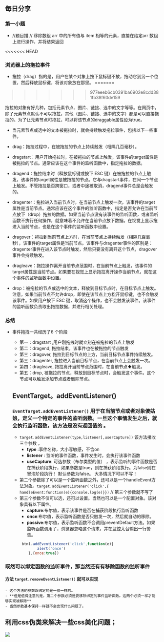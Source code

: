 ## 每日分享
### 第一小题  
- //题目描  // 移除数组 arr 中的所有值与 item 相等的元素，直接在给定arr 数组上进行操作，并将结果返回


<<<<<<< HEAD
###  浏览器上的拖拉事件
- 拖拉（drag）指的是，用户在某个对象上按下鼠标键不放，拖动它到另一个位置，然后释放鼠标键，将该对象放在那里。
=======

>>>>>>> 977eeeb6cb0391ba6902e8cdd381fb38f60de159

拖拉的对象有好几种，包括元素节点、图片、链接、选中的文字等等。在网页中，除了元素节点默认不可以拖拉，其他（图片、链接、选中的文字）都是可以直接拖拉的。为了让元素节点可拖拉，可以将该节点的draggable属性设为true。

- 当元素节点或选中的文本被拖拉时，就会持续触发拖拉事件，包括以下一些事件。

- drag：拖拉过程中，在被拖拉的节点上持续触发（相隔几百毫秒）。
- dragstart：用户开始拖拉时，在被拖拉的节点上触发，该事件的target属性是被拖拉的节点。通常应该在这个事件的监听函数中，指定拖拉的数据。
- dragend：拖拉结束时（释放鼠标键或按下 ESC 键）在被拖拉的节点上触发，该事件的target属性是被拖拉的节点。它与dragstart事件，在同一个节点上触发。不管拖拉是否跨窗口，或者中途被取消，dragend事件总是会触发的。
- dragenter：拖拉进入当前节点时，在当前节点上触发一次，该事件的target属性是当前节点。通常应该在这个事件的监听函数中，指定是否允许在当前节点放下（drop）拖拉的数据。如果当前节点没有该事件的监听函数，或者监听函数不执行任何操作，就意味着不允许在当前节点放下数据。在视觉上显示拖进入当前节点，也是在这个事件的监听函数中设置。
- dragover：拖拉到当前节点上方时，在当前节点上持续触发（相隔几百毫秒），该事件的target属性是当前节点。该事件与dragenter事件的区别是：dragenter事件在进入该节点时触发，然后只要没有离开这个节点，dragover事件会持续触发。
- dragleave：拖拉操作离开当前节点范围时，在当前节点上触发，该事件的target属性是当前节点。如果要在视觉上显示拖拉离开操作当前节点，就在这个事件的监听函数中设置。
- drop：被拖拉的节点或选中的文本，释放到目标节点时，在目标节点上触发。注意，如果当前节点不允许drop，即使在该节点上方松开鼠标键，也不会触发该事件。如果用户按下 ESC 键，取消这个操作，也不会触发该事件。该事件的监听函数负责取出拖拉数据，并进行相关处理。

### 总结 
- 事件拖拽一共经历了6 个阶段
  -  第一：dragstart ,用户刚拖拽时就立刻在被拖拉的节点上触发
  -  第二：dragend, 拖拉结束，该事件也在被拖拉的节点触发
  -  第三：dragover, 拖拉到目标节点的上方，当前目标节点事件持续触发。
  -  第三：dragenter, 拖拉进入当前目标节点，在当前节点上会触发一次。
  -  第四：dragleave, 拖拉离开当前节点范围时，在当前节点⬆️触发。
  -  第五：drop, 被拖拉的节点，释放到目标节点时，会触发这个事件。这个节点可以触发添加节点或者删除节点。

  ## EventTarget。addEventListener()
  ### `EventTarget.addEventListener()` 用于在当前节点或者对象傻姑娘，定义一个特定的事件的监听函数。一旦这个事情发生之后，就会执行监听函数，该方法是没有返回值的 。
  - `target.addEventListener(type,listener[,userCapture])`
  该方法接收三个参数 。
    - **type** :事件名称，大小写敏感，不含on 
    - **listener** : 监听的事件函数，事件发生时，会执行该事件函数
    - **useCapture**: 可选参数（布尔类型的值） ，表示监听的事件函数是否在捕获阶段执行，如果参数是true，则在捕获阶段执行。为false则在冒泡阶段执行！ 默认参数为false。 大多情况下可以不写！
  - 第二个参数除了可以是一个监听函数之外，还可以是一个handleEvent方法对象。`target.addEventListener('click',{ handleEvent:function(e){console.log(e)}})` // 第三个参数就不写了
  - 第三个参数不仅可以选，还可以设置。当然也可以是一个配置对象。该对象具有以下属性。   
    - **capture**:布尔值，表示该事件是否在捕获阶段执行监听函数
    - **once**:布尔值，表示监听函数是否只触发一次，然后就自动的移除。
    - **passive**:布尔值，表示监听函数不会调用preventDefault方法。如果监听函数调用了，浏览器忽略这个请求，并在监控太台输出一行警告。
    ````javascript
     btn1.addEventListener('click',function(e){
            alert('once')
        },{once:true})
    ````
###  既然可以绑定函数的监听事件，那当然还有有移除函数的监听事件
#### 方法 `target.removeEventListener()` 就可以实现
    - 这个方法的参数跟绑定的是一摸一样的。
    - **但是值得注意的是，第二个参数必须是要移除绑定的事件监听函数。这两个必须一样才能够实现被移除**
    - 当然参数基本保持一样就不会出现什么问题了。


## 利用css伪类来解决一些css美化问题；
![](https://github.com/yaogengzhu/life-share/blob/master/images/page1.png?raw=true)
